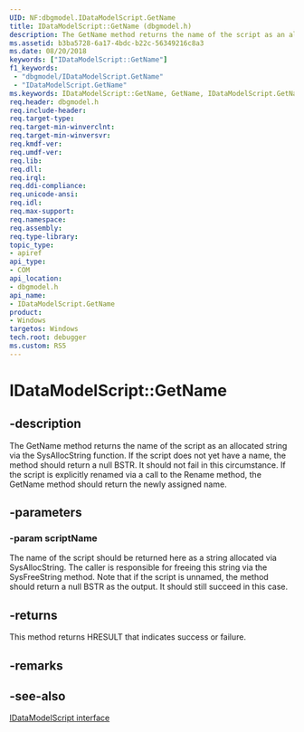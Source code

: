 ```yaml
---
UID: NF:dbgmodel.IDataModelScript.GetName
title: IDataModelScript::GetName (dbgmodel.h)
description: The GetName method returns the name of the script as an allocated string via the SysAllocString function. 
ms.assetid: b3ba5728-6a17-4bdc-b22c-56349216c8a3
ms.date: 08/20/2018
keywords: ["IDataModelScript::GetName"]
f1_keywords:
 - "dbgmodel/IDataModelScript.GetName"
 - "IDataModelScript.GetName"
ms.keywords: IDataModelScript::GetName, GetName, IDataModelScript.GetName, IDataModelScript::GetName, IDataModelScript.GetName
req.header: dbgmodel.h
req.include-header:
req.target-type:
req.target-min-winverclnt:
req.target-min-winversvr:
req.kmdf-ver:
req.umdf-ver:
req.lib:
req.dll:
req.irql: 
req.ddi-compliance:
req.unicode-ansi:
req.idl:
req.max-support:
req.namespace:
req.assembly:
req.type-library: 
topic_type: 
- apiref
api_type: 
- COM
api_location: 
- dbgmodel.h
api_name: 
- IDataModelScript.GetName
product:
- Windows
targetos: Windows
tech.root: debugger
ms.custom: RS5
---
```


# IDataModelScript::GetName


## -description

The GetName method returns the name of the script as an allocated string via the SysAllocString function. If the script does not yet have a name, the method should return a null BSTR. It should not fail in this circumstance. If the script is explicitly renamed via a call to the Rename method, the GetName method should return the newly assigned name. 

## -parameters

### -param scriptName

The name of the script should be returned here as a string allocated via SysAllocString. The caller is responsible for freeing this string via the SysFreeString method. Note that if the script is unnamed, the method should return a null BSTR as the output. It should still succeed in this case.

## -returns

This method returns HRESULT that indicates success or failure.

## -remarks


## -see-also

[IDataModelScript interface](nn-dbgmodel-idatamodelscript.md)
